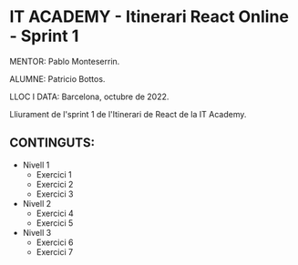 # IT ACADEMY - Itinerari React Online - Sprint 1

MENTOR: Pablo Monteserrin.

ALUMNE: Patricio Bottos. 

LLOC I DATA: Barcelona, octubre de 2022.


Lliurament de l'sprint 1 de l'Itinerari de React de la IT Academy.

## CONTINGUTS:
- Nivell 1
  - Exercici 1
  - Exercici 2
  - Exercici 3
- Nivell 2
  - Exercici 4
  - Exercici 5
- Nivell 3
  - Exercici 6
  - Exercici 7
  
